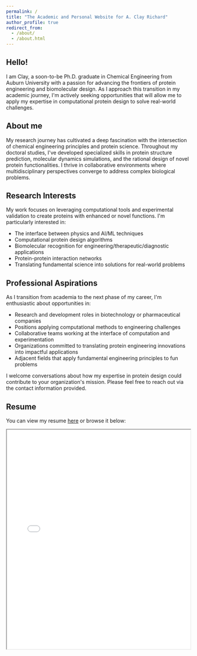 ```yaml
---
permalink: /
title: "The Academic and Personal Website for A. Clay Richard"
author_profile: true
redirect_from: 
  - /about/
  - /about.html
---
```


## Hello!

I am Clay, a soon-to-be Ph.D. graduate in Chemical Engineering from Auburn University with a passion for advancing the frontiers of protein engineering and biomolecular design. As I approach this transition in my academic journey, I'm actively seeking opportunities that will allow me to apply my expertise in computational protein design to solve real-world challenges.

## About me

My research journey has cultivated a deep fascination with the intersection of chemical engineering principles and protein science. Throughout my doctoral studies, I've developed specialized skills in protein structure prediction, molecular dynamics simulations, and the rational design of novel protein functionalities. I thrive in collaborative environments where multidisciplinary perspectives converge to address complex biological problems.

## Research Interests

My work focuses on leveraging computational tools and experimental validation to create proteins with enhanced or novel functions. I'm particularly interested in:

- The interface between physics and AI/ML techniques
- Computational protein design algorithms
- Biomolecular recognition for engineering/therapeutic/diagnostic applications
- Protein-protein interaction networks
- Translating fundamental science into solutions for real-world problems

## Professional Aspirations

As I transition from academia to the next phase of my career, I'm enthusiastic about opportunities in:

- Research and development roles in biotechnology or pharmaceutical companies
- Positions applying computational methods to engineering challenges
- Collaborative teams working at the interface of computation and experimentation
- Organizations committed to translating protein engineering innovations into impactful applications
- Adjacent fields that apply fundamental engineering principles to fun problems

I welcome conversations about how my expertise in protein design could contribute to your organization's mission. Please feel free to reach out via the contact information provided.

## Resume
You can view my resume [here](/files/resume.pdf) or browse it below:

<iframe src="/files/resume.pdf" width="100%" height="600px"></iframe>